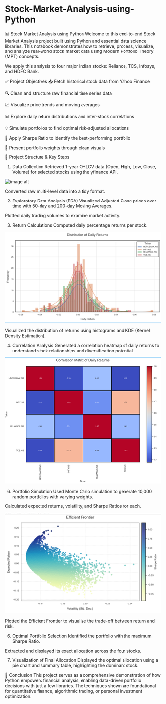# Stock-Market-Analysis-using-Python

📊 Stock Market Analysis using Python
Welcome to this end-to-end Stock Market Analysis project built using Python and essential data science libraries. This notebook demonstrates how to retrieve, process, visualize, and analyze real-world stock market data using Modern Portfolio Theory (MPT) concepts.

We apply this analysis to four major Indian stocks: Reliance, TCS, Infosys, and HDFC Bank.

✅ Project Objectives
📥 Fetch historical stock data from Yahoo Finance

🔍 Clean and structure raw financial time series data

📈 Visualize price trends and moving averages

📊 Explore daily return distributions and inter-stock correlations

💡 Simulate portfolios to find optimal risk-adjusted allocations

🧠 Apply Sharpe Ratio to identify the best-performing portfolio

🍰 Present portfolio weights through clean visuals

🧱 Project Structure & Key Steps
1. Data Collection
Retrieved 1-year OHLCV data (Open, High, Low, Close, Volume) for selected stocks using the yfinance API.

![image alt]()

Converted raw multi-level data into a tidy format.

2. Exploratory Data Analysis (EDA)
Visualized Adjusted Close prices over time with 50-day and 200-day Moving Averages.

Plotted daily trading volumes to examine market activity.

3. Return Calculations
Computed daily percentage returns per stock.

![image alt](https://github.com/dakshgrover42/stock-market-analysis/blob/main/Screenshot%20(17).png?raw=true)

Visualized the distribution of returns using histograms and KDE (Kernel Density Estimation).

4. Correlation Analysis
Generated a correlation heatmap of daily returns to understand stock relationships and diversification potential.

![image alt](https://github.com/dakshgrover42/stock-market-analysis/blob/main/Screenshot%20(19).png?raw=true)

6. Portfolio Simulation
Used Monte Carlo simulation to generate 10,000 random portfolios with varying weights.

Calculated expected returns, volatility, and Sharpe Ratios for each.

![image alt](https://github.com/dakshgrover42/stock-market-analysis/blob/main/Screenshot%20(18).png?raw=true)


Plotted the Efficient Frontier to visualize the trade-off between return and risk.

6. Optimal Portfolio Selection
Identified the portfolio with the maximum Sharpe Ratio.

Extracted and displayed its exact allocation across the four stocks.

7. Visualization of Final Allocation
Displayed the optimal allocation using a pie chart and summary table, highlighting the dominant stock.

🧾 Conclusion
This project serves as a comprehensive demonstration of how Python empowers financial analysis, enabling data-driven portfolio decisions with just a few libraries. The techniques shown are foundational for quantitative finance, algorithmic trading, or personal investment optimization.




